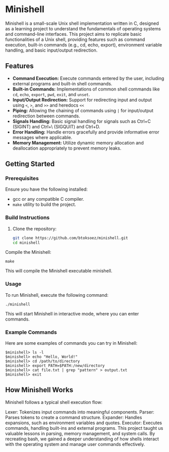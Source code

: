 # Minishell

Minishell is a small-scale Unix shell implementation written in C, designed as a learning project to understand the fundamentals of operating systems and command-line interfaces. This project aims to replicate basic functionalities of a Unix shell, providing features such as command execution, built-in commands (e.g., cd, echo, export), environment variable handling, and basic input/output redirection.

## Features

- **Command Execution:** Execute commands entered by the user, including external programs and built-in shell commands.
- **Built-in Commands:** Implementations of common shell commands like `cd`, `echo`, `export`, `pwd`, `exit`, and `unset`.
- **Input/Output Redirection:** Support for redirecting input and output using `<`, `>`, and `>>` and heredocs `<<`
- **Piping:** Allowing the chaining of commands using `|` for input/output redirection between commands.
- **Signals Handling:** Basic signal handling for signals such as Ctrl+C (SIGINT) and Ctrl+\ (SIGQUIT) and Ctrl+D.
- **Error Handling:** Handle errors gracefully and provide informative error messages where applicable.
- **Memory Management:** Utilize dynamic memory allocation and deallocation appropriately to prevent memory leaks.

## Getting Started

### Prerequisites

Ensure you have the following installed:
- gcc or any compatible C compiler.
- `make` utility to build the project.

### Build Instructions

1. Clone the repository:
   ```bash
   git clone https://github.com/btoksoez/minishell.git
   cd minishell
Compile the Minishell:
```
make
```
This will compile the Minishell executable minishell.

### Usage
To run Minishell, execute the following command:
```
./minishell
```
This will start Minishell in interactive mode, where you can enter commands.

### Example Commands
Here are some examples of commands you can try in Minishell:

```
$minishell> ls -l
$minishell> echo "Hello, World!"
$minishell> cd /path/to/directory
$minishell> export PATH=$PATH:/new/directory
$minishell> cat file.txt | grep "pattern" > output.txt
$minishell> exit
```

## How Minishell Works

Minishell follows a typical shell execution flow:

Lexer: Tokenizes input commands into meaningful components.
Parser: Parses tokens to create a command structure.
Expander: Handles expansions, such as environment variables and quotes.
Executor: Executes commands, handling built-ins and external programs.
This project taught us valuable lessons in parsing, memory management, and system calls. By recreating bash, we gained a deeper understanding of how shells interact with the operating system and manage user commands effectively.

